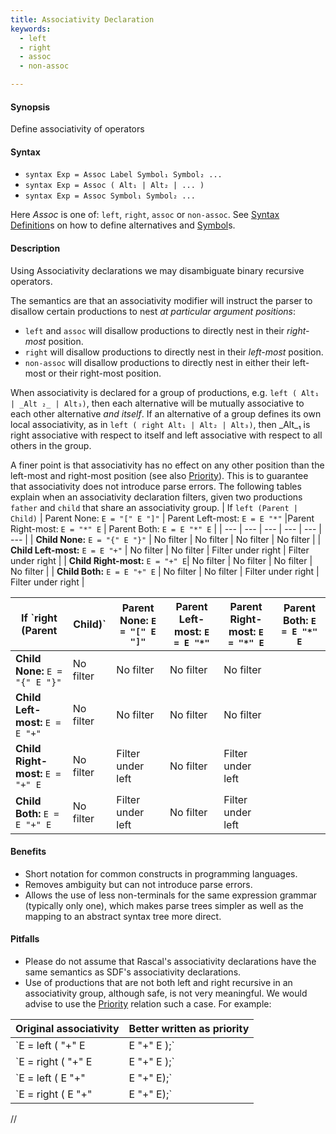 ```yaml
---
title: Associativity Declaration
keywords:
  - left
  - right
  - assoc
  - non-assoc

---
```


#### Synopsis

Define associativity of operators

#### Syntax

*  `syntax Exp = Assoc Label Symbol₁ Symbol₂ ...`
*  `syntax Exp = Assoc ( Alt₁ | Alt₂ | ... )`
*  `syntax Exp = Assoc Symbol₁ Symbol₂ ...`
 

Here _Assoc_ is one of: `left`, `right`, `assoc` or `non-assoc`. See [Syntax Definition](../../../../../Rascal/Declarations/SyntaxDefinition/index.md)s on how to define alternatives and [Symbol](../../../../../Rascal/Declarations/SyntaxDefinition/Symbol/index.md)s.

#### Description

Using Associativity declarations we may disambiguate binary recursive operators. 

The semantics are that an associativity modifier will instruct the parser to disallow certain productions to nest _at particular argument positions_:

*  `left` and `assoc` will disallow productions to directly nest in their _right-most_ position.
*  `right` will disallow productions to directly nest in their _left-most_ position.
*  `non-assoc` will disallow productions to directly nest in either their left-most or their right-most position.

When associativity is declared for a group of productions, e.g. `left ( Alt₁ | _Alt ₂_ | Alt₃)`, then each alternative will be mutually associative to each other alternative _and itself_. If an alternative of a group defines its own local associativity, as in `left ( right Alt₁ | Alt₂ | Alt₃)`, then _Alt_₁ is right associative with respect to itself and left associative with respect to all others in the group. 

A finer point is that associativity has no effect on any other position than the left-most and right-most position (see also [Priority](../../../../../Rascal/Declarations/SyntaxDefinition/Disambiguation/Priority/index.md)). This is to guarantee that associativity does not introduce parse errors. The following tables explain when an associativity declaration filters, given two productions `father` and `child` that share an associativity group.
| If `left (Parent | Child)`      | Parent None: `E = "[" E "]"` | Parent Left-most: `E = E "*"` |Parent  Right-most: `E = "*" E` | Parent Both: `E = E "*" E`   |
| --- | --- | --- | --- | --- | --- |
| __Child None:__ `E = "{" E "}"`  | No filter        | No filter            | No filter                     | No filter               |
| __Child Left-most:__ `E = E "+"` | No filter        | No filter            | Filter under right            | Filter under right      |
| __Child Right-most:__ `E = "+" E`| No filter        | No filter            | No filter                     | No filter       |
| __Child Both:__ `E = E "+" E`    | No filter        | No filter            | Filter under right            | Filter under right      |


| If `right (Parent | Child)` | Parent None: `E = "[" E "]"` | Parent Left-most: `E = E "*"` |Parent  Right-most: `E = "*" E` | Parent Both: `E = E "*" E`   |
| --- | --- | --- | --- | --- | --- |
| __Child None:__ `E = "{" E "}"` | No filter        | No filter                    | No filter              | No filter               |
| __Child Left-most:__ `E = E "+"` | No filter       | No filter                    | No filter              | No filter      |
| __Child Right-most:__ `E = "+" E`| No filter       | Filter under left            | No filter              | Filter under left       |
| __Child Both:__ `E = E "+" E`   | No filter        | Filter under left            | No filter              | Filter under left   |




#### Benefits

*  Short notation for common constructs in programming languages.
*  Removes ambiguity but can not introduce parse errors.
*  Allows the use of less non-terminals for the same expression grammar (typically only one), which makes parse trees simpler as well as the mapping to an abstract syntax tree more direct.

#### Pitfalls

*  Please do not assume that Rascal's associativity declarations have the same semantics as SDF's associativity declarations.
*  Use of productions that are not both left and right recursive in an associativity group, although safe, is not very meaningful. We would advise to use the [Priority](../../../../../Rascal/Declarations/SyntaxDefinition/Disambiguation/Priority/index.md) relation such a case. For example:

| Original associativity | Better written as priority  |
| --- | --- |
|`E = left ( "+" E | E "+" E );` | `E = E "+" E > "+" E;`  |
|`E = right ( "+" E | E "+" E );` | `E = "+" E > E "+" E;`  |
|`E = left ( E "+" | E "+" E);` | `E = E "+" > E "+" E;`  |
|`E = right ( E "+" | E "+" E);` | `E = E "+" E > E "+" ;` |


//


